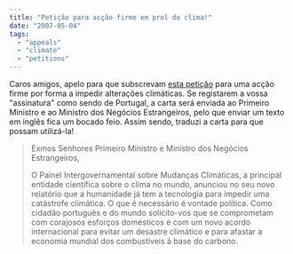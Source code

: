 ```yaml
---
title: "Petição para acção firme em prol do clima!"
date: "2007-05-04"
tags: 
  - "appeals"
  - "climate"
  - "petitions"
---
```


Caros amigos, apelo para que subscrevam [esta petição](http://www.avaaz.org/en/climate_action_leaders/?cl=8277151) para uma acção firme por forma a impedir alterações climáticas. Se registarem a vossa "assinatura" como sendo de Portugal, a carta será enviada ao Primeiro Ministro e ao Ministro dos Negócios Estrangeiros, pelo que enviar um texto em inglês fica um bocado feio. Assim sendo, traduzi a carta para que possam utilizá-la!

> Exmos Senhores Primeiro Ministro e Ministro dos Negócios Estrangeiros,
> 
> O Painel Intergovernamental sobre Mudanças Climáticas, a principal entidade científica sobre o clima no mundo, anunciou no seu novo relatório que a humanidade já tem a tecnologia para impedir uma catástrofe climática. O que é necessário é vontade política. Como cidadão português e do mundo solicito-vos que se comprometam com corajosos esforços domésticos e com um novo acordo internacional para evitar um desastre climático e para afastar a economia mundial dos combustíveis à base do carbono.

